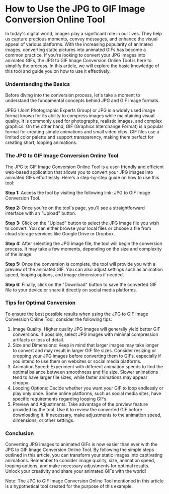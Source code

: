 How to Use the JPG to GIF Image Conversion Online Tool
======================================================

In today's digital world, images play a significant role in our lives. They help us capture precious moments, convey messages, and enhance the visual appeal of various platforms. With the increasing popularity of animated images, converting static pictures into animated GIFs has become a common practice. If you're looking to convert your JPG images into animated GIFs, the JPG to GIF Image Conversion Online Tool is here to simplify the process. In this article, we will explore the basic knowledge of this tool and guide you on how to use it effectively.

### Understanding the Basics

Before diving into the conversion process, let's take a moment to understand the fundamental concepts behind JPG and GIF image formats.

JPEG (Joint Photographic Experts Group) or JPG is a widely used image format known for its ability to compress images while maintaining visual quality. It is commonly used for photographs, realistic images, and complex graphics. On the other hand, GIF (Graphics Interchange Format) is a popular format for creating simple animations and small video clips. GIF files use a limited color palette and support transparency, making them perfect for creating short, looping animations.

### The JPG to GIF Image Conversion Online Tool

The JPG to GIF Image Conversion Online Tool is a user-friendly and efficient web-based application that allows you to convert your JPG images into animated GIFs effortlessly. Here's a step-by-step guide on how to use this tool:

**Step 1:** Access the tool by visiting the following link: JPG to GIF Image Conversion Tool.

**Step 2:** Once you're on the tool's page, you'll see a straightforward interface with an "Upload" button.

**Step 3:** Click on the "Upload" button to select the JPG image file you wish to convert. You can either browse your local files or choose a file from cloud storage services like Google Drive or Dropbox.

**Step 4:** After selecting the JPG image file, the tool will begin the conversion process. It may take a few moments, depending on the size and complexity of the image.

**Step 5:** Once the conversion is complete, the tool will provide you with a preview of the animated GIF. You can also adjust settings such as animation speed, looping options, and image dimensions if needed.

**Step 6:** Finally, click on the "Download" button to save the converted GIF file to your device or share it directly on social media platforms.

### Tips for Optimal Conversion

To ensure the best possible results when using the JPG to GIF Image Conversion Online Tool, consider the following tips:

1. Image Quality: Higher quality JPG images will generally yield better GIF conversions. If possible, select JPG images with minimal compression artifacts or loss of detail.
2. Size and Dimensions: Keep in mind that larger images may take longer to convert and may result in larger GIF file sizes. Consider resizing or cropping your JPG images before converting them to GIFs, especially if you intend to use them on websites or social media platforms.
3. Animation Speed: Experiment with different animation speeds to find the optimal balance between smoothness and file size. Slower animations tend to have larger file sizes, while faster animations may appear choppy.
4. Looping Options: Decide whether you want your GIF to loop endlessly or play only once. Some online platforms, such as social media sites, have specific requirements regarding looping GIFs.
5. Preview and Adjustments: Take advantage of the preview feature provided by the tool. Use it to review the converted GIF before downloading it. If necessary, make adjustments to the animation speed, dimensions, or other settings.

### Conclusion

Converting JPG images to animated GIFs is now easier than ever with the JPG to GIF Image Conversion Online Tool. By following the simple steps outlined in this article, you can transform your static images into captivating animations. Remember to consider image quality, size, animation speed, looping options, and make necessary adjustments for optimal results. Unlock your creativity and share your animated GIFs with the world!

Note: The JPG to GIF Image Conversion Online Tool mentioned in this article is a hypothetical tool created for the purpose of this example.